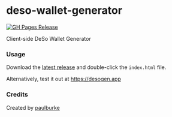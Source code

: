 # deso-wallet-generator

[![GH Pages Release](https://github.com/iPaulPro/deso-wallet-generator/actions/workflows/release.yml/badge.svg)](https://github.com/iPaulPro/deso-wallet-generator/actions/workflows/release.yml)

Client-side DeSo Wallet Generator

### Usage

Download the [latest release](https://github.com/iPaulPro/deso-wallet-generator/releases/download/v1.0.1/release.zip) and double-click the `index.html` file.

Alternatively, test it out at https://desogen.app


### Credits

Created by [paulburke](https://node.deso.org/u/paulburke)

